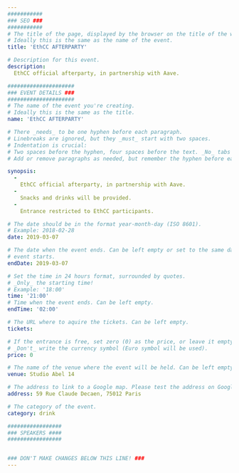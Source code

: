 ```yaml
---
###########
### SEO ###
###########
# The title of the page, displayed by the browser on the title of the window.
# Ideally this is the same as the name of the event.
title: 'EthCC AFTERPARTY'

# Description for this event. 
description: 
  EthCC official afterparty, in partnership with Aave.

#####################
### EVENT DETAILS ###
#####################
# The name of the event you're creating.
# Ideally this is the same as the title.
name: 'EthCC AFTERPARTY'

# There _needs_ to be one hyphen before each paragraph.
# Linebreaks are ignored, but they _must_ start with two spaces.
# Indentation is crucial:
# Two spaces before the hyphen, four spaces before the text. _No_ tabs allowed.
# Add or remove paragraphs as needed, but remember the hyphen before each entry.

synopsis:
  -
    EthCC official afterparty, in partnership with Aave.
  -
    Snacks and drinks will be provided.
  - 
    Entrance restricted to EthCC participants.

# The date should be in the format year-month-day (ISO 8601).
# Example: 2018-02-28
date: 2019-03-07

# The date when the event ends. Can be left empty or set to the same day the
# event starts.
endDate: 2019-03-07

# Set the time in 24 hours format, surrounded by quotes.
# _Only_ the starting time!
# Example: '18:00'
time: '21:00'
# Time when the event ends. Can be left empty.
endTime: '02:00'

# The URL where to aquire the tickets. Can be left empty.
tickets: 

# If the entrance is free, set zero (0) as the price, or leave it empty.
# _Don't_ write the currency symbol (Euro symbol will be used).
price: 0

# The name of the venue where the event will be held. Can be left empty.
venue: Studio Abel 14

# The address to link to a Google map. Please test the address on Google Maps.
address: 59 Rue Claude Decaen, 75012 Paris

# The category of the event. 
category: drink

#################
### SPEAKERS ####
#################


### DON'T MAKE CHANGES BELOW THIS LINE! ###
---
```

<!-- ### DON'T MAKE CHANGES BELOW THIS LINE! ### -->

<Event-Content/>  
